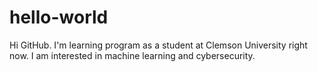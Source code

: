 # hello-world

Hi GitHub. I'm learning program as a student at Clemson University right now.
I am interested in machine learning and cybersecurity.
